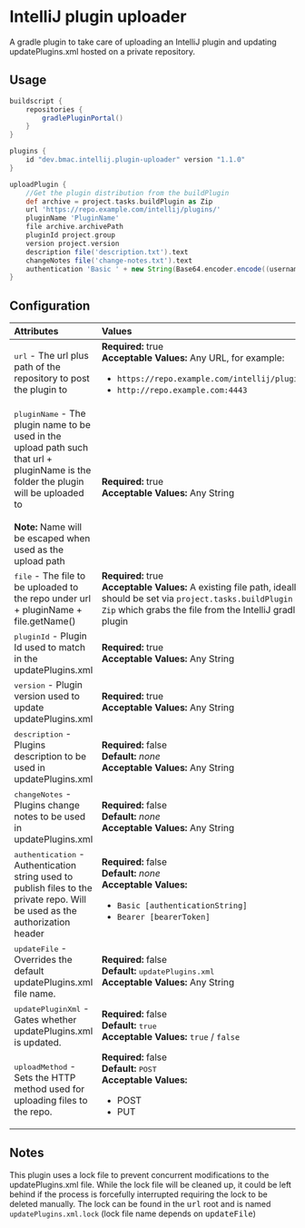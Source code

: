 # IntelliJ plugin uploader

A gradle plugin to take care of uploading an IntelliJ plugin and updating updatePlugins.xml hosted on a private repository.

## Usage

```groovy
buildscript {
    repositories {
        gradlePluginPortal()
    }
}

plugins {
    id "dev.bmac.intellij.plugin-uploader" version "1.1.0"
}

uploadPlugin {
    //Get the plugin distribution from the buildPlugin
    def archive = project.tasks.buildPlugin as Zip
    url 'https://repo.example.com/intellij/plugins/'
    pluginName 'PluginName'
    file archive.archivePath
    pluginId project.group
    version project.version
    description file('description.txt').text
    changeNotes file('change-notes.txt').text
    authentication 'Basic ' + new String(Base64.encoder.encode((username + ":" + password).bytes))
}
```

## Configuration

| Attributes | Values | 
| :------------- | :--------- |
| <kbd>url</kbd> - The url plus path of the repository to post the plugin to | **Required:** true <br/> **Acceptable Values:** Any URL, for example: <ul> <li>`https://repo.example.com/intellij/plugins` </li> <li>`http://repo.example.com:4443`</li></ul> |
| <kbd>pluginName</kbd> - The plugin name to be used in the upload path such that url + pluginName is the folder the plugin will be uploaded to <br/><br/>**Note:** Name will be escaped when used as the upload path | **Required:** true <br/> **Acceptable Values:** Any String|
| <kbd>file</kbd> - The file to be uploaded to the repo under url + pluginName + file.getName() |  **Required:** true <br/> **Acceptable Values:** A existing file path, ideally should be set via `project.tasks.buildPlugin as Zip` which grabs the file from the IntelliJ gradle plugin |
| <kbd>pluginId</kbd> - Plugin Id used to match in the updatePlugins.xml | **Required:** true <br/> **Acceptable Values:** Any String|
| <kbd>version</kbd> - Plugin version used to update updatePlugins.xml | **Required:** true <br/> **Acceptable Values:** Any String| 
| <kbd>description</kbd> - Plugins description to be used in updatePlugins.xml | **Required:** false <br/> **Default:** *none* <br/> **Acceptable Values:** Any String| 
| <kbd>changeNotes</kbd> - Plugins change notes to be used in updatePlugins.xml | **Required:** false <br/> **Default:** *none* <br/> **Acceptable Values:** Any String|
| <kbd>authentication</kbd> - Authentication string used to publish files to the private repo. Will be used as the authorization header | **Required:** false <br/> **Default:** *none* <br/> **Acceptable Values:** <ul> <li> `Basic [authenticationString]` </li> <li> `Bearer [bearerToken] ` </li> </ul>
| <kbd>updateFile</kbd> - Overrides the default updatePlugins.xml file name. | **Required:** false <br/> **Default:** <kbd>updatePlugins.xml</kbd> <br/> **Acceptable Values:** Any String |
| <kbd>updatePluginXml</kbd> - Gates whether updatePlugins.xml is updated. | **Required:** false <br/> **Default:** <kbd>true</kbd> <br/> **Acceptable Values:** `true` / `false` |
| <kbd>uploadMethod</kbd> - Sets the HTTP method used for uploading files to the repo. | **Required:** false <br/> **Default:** <kbd>POST</kbd> <br/> **Acceptable Values:** <ul> <li>POST</li><li>PUT</li></ul> |

## Notes

This plugin uses a lock file to prevent concurrent modifications to the updatePlugins.xml file.
While the lock file will be cleaned up, it could be left behind if the process is forcefully interrupted
requiring the lock to be deleted manually. The lock can be found in the <kbd>url</kbd> root and is named `updatePlugins.xml.lock`
(lock file name depends on <kbd>updateFile</kbd>)